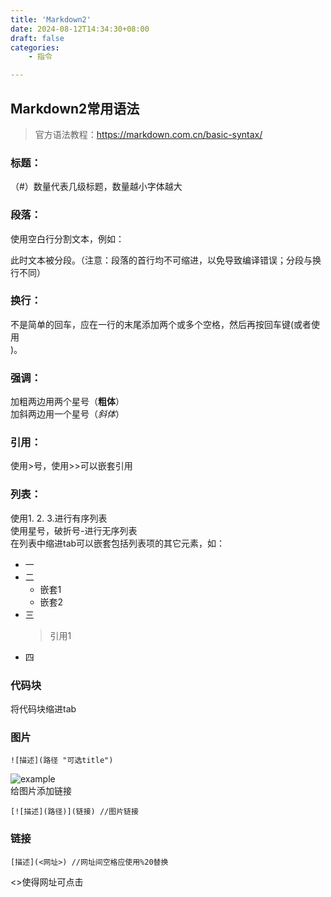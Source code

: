 ```yaml
---
title: 'Markdown2'
date: 2024-08-12T14:34:30+08:00
draft: false
categories:
    - 指令

---
```


## Markdown2常用语法
>官方语法教程：<https://markdown.com.cn/basic-syntax/>  


### 标题：  
（#）数量代表几级标题，数量越小字体越大

### 段落：
使用空白行分割文本，例如：

此时文本被分段。（注意：段落的首行均不可缩进，以免导致编译错误；分段与换行不同）

### 换行：
不是简单的回车，应在一行的末尾添加两个或多个空格，然后再按回车键(或者使用<br>)。

### 强调：
加粗两边用两个星号（**粗体**）  
加斜两边用一个星号（*斜体*）

### 引用：
使用>号，使用>>可以嵌套引用

### 列表：
使用1. 2. 3.进行有序列表  
使用星号，破折号-进行无序列表  
在列表中缩进tab可以嵌套包括列表项的其它元素，如：
* 一
* 二
    * 嵌套1
    * 嵌套2
* 三
    >引用1
* 四

### 代码块
将代码块缩进tab

### 图片
    ![描述](路径 "可选title")
![example](post/instruction/als.png)  
给图片添加链接  

    [![描述](路径)](链接) //图片链接

### 链接
    [描述](<网址>) //网址间空格应使用%20替换
<>使得网址可点击